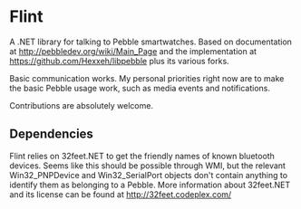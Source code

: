 Flint
=====

A .NET library for talking to Pebble smartwatches. Based on documentation at http://pebbledev.org/wiki/Main_Page 
and the implementation at https://github.com/Hexxeh/libpebble plus its various forks.

Basic communication works.  My personal priorities right now are to make the basic Pebble usage work, such as media
events and notifications.

Contributions are absolutely welcome.  

Dependencies
---
Flint relies on 32feet.NET to get the friendly names of known bluetooth devices.  Seems like this should be 
possible through WMI, but the relevant Win32_PNPDevice and Win32_SerialPort objects don't contain anything to 
identify them as belonging to a Pebble. More information about 32feet.NET and its license can be found at 
http://32feet.codeplex.com/
